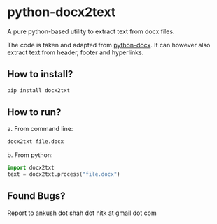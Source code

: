 # python-docx2text #

A pure python-based utility to extract text from docx files. 

The code is taken and adapted from [python-docx](https://github.com/python-openxml/python-docx). It can however also extract text from header, footer and hyperlinks.

## How to install? ##
```bash
pip install docx2txt
```

## How to run? ##

a. From command line:
```bash
docx2txt file.docx
```
b. From python:
```python
import docx2txt
text = docx2txt.process("file.docx")
```


## Found Bugs? ##

Report to ankush dot shah dot nitk at gmail dot com
